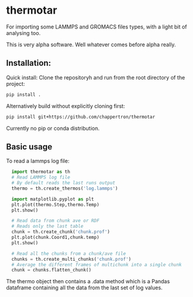 # thermotar
For importing some LAMMPS and GROMACS files types, with a light bit of analysing too.

This is very alpha software. Well whatever comes before alpha really.


## Installation:
  Quick install:
  Clone the repositoryh and run from the root directory of the project:
  ```sh
  pip install .
  ```

  Alternatively build without explicitly cloning first:
  ```sh
  pip install git+https://github.com/chappertron/thermotar
  ```

  Currently no pip or conda distribution. 
  
  
## Basic usage
To read a lammps log file:
``` python
  import thermotar as th
  # Read LAMMPS log file
  # By default reads the last runs output
  thermo = th.create_thermos('log.lammps')

  import matplotlib.pyplot as plt
  plt.plot(thermo.Step,thermo.Temp)
  plt.show()

  # Read data from chunk ave or RDF
  # Reads only the last table
  chunk = th.create_chunk('chunk.prof')
  plt.plot(chunk.Coord1,chunk.temp)
  plt.show()

  # Read all the chunks from a chunk/ave file
  chunks = th.create_multi_chunks('chunk.prof')
  # Average the different frames of multichunk into a single chunk
  chunk = chunks.flatten_chunk()
``` 
The thermo object then contains a .data method which is a Pandas dataframe containing all the data from the last set of log values.







  
